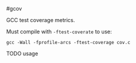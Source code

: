 #gcov

GCC test coverage metrics.

Must compile with `-ftest-coverate` to use:

    gcc -Wall -fprofile-arcs -ftest-coverage cov.c

TODO usage
